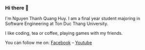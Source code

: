 ### Hi there 👋

I'm Nguyen Thanh Quang Huy. I am a final year student majoring in Software Engineering at Ton Duc Thang University.

I like coding, tea or coffee, playing games with my friends.

You can follow me on: [Facebook]([http://movielens.org](https://www.facebook.com/quanghuy.nguyenthanh/)) – [Youtube](https://www.youtube.com/channel/UCQJWbEBqbdfPU8rrEf9spdQ)
